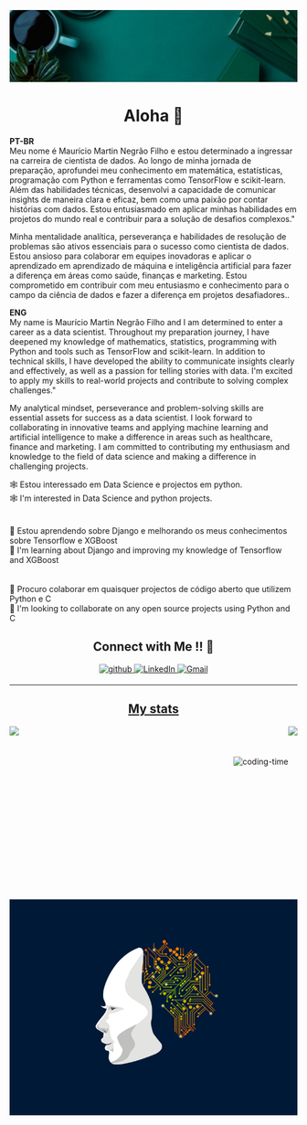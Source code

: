 <head>

![Capa](https://github.com/mauzario/mauzario/blob/main/media/Capa.jpg)

</head>


<h1 align="center">Aloha 👋</h1>

<p align="center">

</p>

<!-- <img src="https://media.giphy.com/media/26tn33aiTi1jkl6H6/giphy.gif" align="left">
 -->

<!--<p>I am an aspiring full stack developer from Mar Baselios College of Engineering and Technology current;y pursuing the third year of Computer Science Engineering. I have experience working with Java, Python, and Machine Learning.</p>-->

<p>
<strong>PT-BR</strong><br>
 Meu nome é Maurício Martin Negrão Filho e estou determinado a ingressar na carreira de cientista de dados. Ao longo de minha jornada de preparação, aprofundei meu conhecimento em matemática, estatísticas, programação com Python e ferramentas como TensorFlow e scikit-learn. Além das habilidades técnicas, desenvolvi a capacidade de comunicar insights de maneira clara e eficaz, bem como uma paixão por contar histórias com dados. Estou entusiasmado em aplicar minhas habilidades em projetos do mundo real e contribuir para a solução de desafios complexos."

Minha mentalidade analítica, perseverança e habilidades de resolução de problemas são ativos essenciais para o sucesso como cientista de dados. Estou ansioso para colaborar em equipes inovadoras e aplicar o aprendizado em aprendizado de máquina e inteligência artificial para fazer a diferença em áreas como saúde, finanças e marketing. Estou comprometido em contribuir com meu entusiasmo e conhecimento para o campo da ciência de dados e fazer a diferença em projetos desafiadores..
 
<strong>ENG</strong><br>
 My name is Maurício Martin Negrão Filho and I am determined to enter a career as a data scientist. Throughout my preparation journey, I have deepened my knowledge of mathematics, statistics, programming with Python and tools such as TensorFlow and scikit-learn. In addition to technical skills, I have developed the ability to communicate insights clearly and effectively, as well as a passion for telling stories with data. I'm excited to apply my skills to real-world projects and contribute to solving complex challenges."

My analytical mindset, perseverance and problem-solving skills are essential assets for success as a data scientist. I look forward to collaborating in innovative teams and applying machine learning and artificial intelligence to make a difference in areas such as healthcare, finance and marketing. I am committed to contributing my enthusiasm and knowledge to the field of data science and making a difference in challenging projects.


 </p>

🕸️ Estou interessado em Data Science e projectos em python.<br>
🕸️ I'm interested in Data Science and python projects.<br>
<br><br>
📖 Estou aprendendo sobre Django e melhorando os meus conhecimentos sobre Tensorflow e XGBoost<br>
📖 I'm learning about Django and improving my knowledge of Tensorflow and XGBoost<br>
<br><br>
🤝 Procuro colaborar em quaisquer projectos de código aberto que utilizem Python e C<br>
🤝 I'm looking to collaborate on any open source projects using Python and C<br>

<h2 align="center">Connect with Me !! 🤝</h2> 

<p align="center">
<a href="https://github.com/mauzario/" target="_blank">
<img src=https://img.shields.io/badge/github-%2324292e.svg?&style=for-the-badge&logo=github&logoColor=white alt=github style="margin-bottom: 5px;" />
</a>
<a href="https://www.linkedin.com/in/mauricio-martins-negrao-filho/" target="_blank">
<img alt="LinkedIn" src="https://img.shields.io/badge/linkedin%20-%230077B5.svg?&style=for-the-badge&logo=linkedin&logoColor=white"/>
<a href="mailto:mauricionegraofilho@gmail.com">
<img alt="Gmail" src="https://img.shields.io/badge/Gmail-D14836?style=for-the-badge&logo=gmail&logoColor=white" />
</p> 

----


<h2 align="center">My stats</h2> 

<div>
  
  <img  height="160em" src="https://github-readme-stats.vercel.app/api?username=mauzario&show_icons=true&theme=great-gatsby&include_all_commits=true&count_private=true"/>
  <img align="right" height="160em" src="https://github-readme-stats.vercel.app/api/top-langs/?username=mauzario&layout=compact&langs_count=16&theme=great-gatsby"/>
</div>

<br>
<div  align="center"> 
  <div style="display: inline_block"><br>
    <img align="right" height="250" alt="coding-time" src="code.gif">
    
<br>

<div class="container">
  <div class="bloco1">
    <p>
    <img src="https://github.com/mauzario/mauzario/blob/main/media/ELECTRONIC%20BRAIN.gif" alt="GIF do Cérebro" align="left" >
          </p>  
  </div>
  <div class="bloco2">
    <p> </p>
  </div>
</div>
